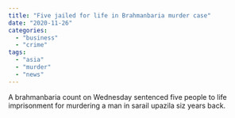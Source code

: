 ```yaml
---
title: "Five jailed for life in Brahmanbaria murder case"
date: "2020-11-26"
categories: 
  - "business"
  - "crime"
tags: 
  - "asia"
  - "murder"
  - "news"
---
```


A brahmanbaria count on Wednesday sentenced five people to life imprisonment for murdering a man in sarail upazila siz years back.
